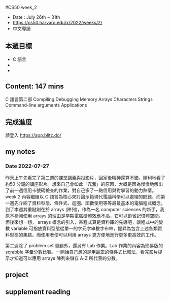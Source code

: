 #CS50 week_2
- Date : July 26th ~ 31th
- https://cs50.harvard.edu/x/2022/weeks/2/
- 中文導讀

## 本週目標
- C 語言
- 
- 

## Content:  147 mins
 C 語言第二部
    Compiling
    Debugging
    Memory
    Arrays
    Characters
    Strings
    Command-line arguments
    Applications


## 完成進度
請登入 https://app.blitz.do/



## my notes
### Date 2022-07-27
昨天上午先看完了第二週的課堂講義與投影片，回家後精神還算不錯，順利地看了約50 分鐘的講座影片。想來自己會如此「亢奮」的原因，大概是因為慢慢地解出了前一週信用卡號碼檢查的作業，對自己多了一點信用與對學習的動力熱情。 week 2 內容繼續以 C 語言為核心來討論示範現代電腦科學可以處理的問題，而第一週先介紹了資料型態、條件式、迴圈、函數使用等等最最基本的電腦程式概念，到了本週其重點則在於 arrays (陣列)，作為一名 computer sciences 的新手，我原本猜測使用 arrays 的理由是早期電腦硬體效應不高，它可以節省記憶體空間，但後來想一想， arrays 概念的引入，某程式算是資料庫的先導吧，讓程式中的變數 variable 可指放資料型態從單一的字元字串數字布林，提昇為包含上述各類資料型態的集結。而使用者便可以利用 arrays 更方便地進行更多更高效的工作。

第二週除了 problem set 習題外，還另有 Lab 作業。Lab 作業的內容為簡易版的 scrabble 字彙分數比賽。一開始自己想的是用最笨的條件式比較法，看完影片提示才知道可以應用 arrays 陣列來儲存 A-Z 所代表的分數。


## project


## supplement reading 



